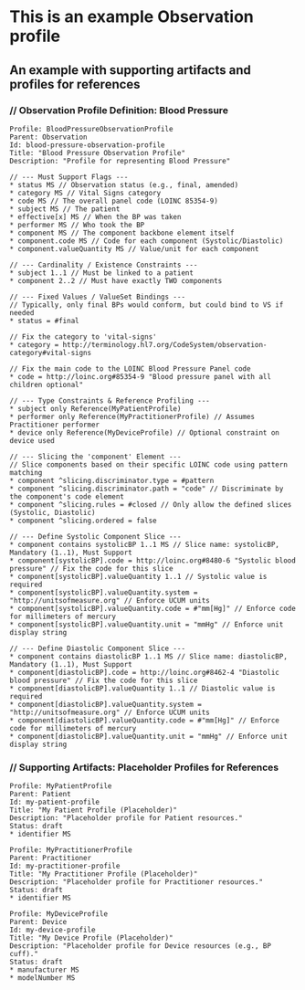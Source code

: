 # This is an example Observation profile

## An example with supporting artifacts and profiles for references

### // Observation Profile Definition: Blood Pressure

    Profile: BloodPressureObservationProfile
    Parent: Observation
    Id: blood-pressure-observation-profile
    Title: "Blood Pressure Observation Profile"
    Description: "Profile for representing Blood Pressure"
    
    // --- Must Support Flags ---
    * status MS // Observation status (e.g., final, amended)
    * category MS // Vital Signs category
    * code MS // The overall panel code (LOINC 85354-9)
    * subject MS // The patient
    * effective[x] MS // When the BP was taken
    * performer MS // Who took the BP
    * component MS // The component backbone element itself
    * component.code MS // Code for each component (Systolic/Diastolic)
    * component.valueQuantity MS // Value/unit for each component
    
    // --- Cardinality / Existence Constraints ---
    * subject 1..1 // Must be linked to a patient
    * component 2..2 // Must have exactly TWO components
    
    // --- Fixed Values / ValueSet Bindings ---
    // Typically, only final BPs would conform, but could bind to VS if needed
    * status = #final
    
    // Fix the category to 'vital-signs'
    * category = http://terminology.hl7.org/CodeSystem/observation-category#vital-signs
    
    // Fix the main code to the LOINC Blood Pressure Panel code
    * code = http://loinc.org#85354-9 "Blood pressure panel with all children optional"
    
    // --- Type Constraints & Reference Profiling ---
    * subject only Reference(MyPatientProfile)
    * performer only Reference(MyPractitionerProfile) // Assumes Practitioner performer
    * device only Reference(MyDeviceProfile) // Optional constraint on device used
    
    // --- Slicing the 'component' Element ---
    // Slice components based on their specific LOINC code using pattern matching
    * component ^slicing.discriminator.type = #pattern
    * component ^slicing.discriminator.path = "code" // Discriminate by the component's code element
    * component ^slicing.rules = #closed // Only allow the defined slices (Systolic, Diastolic)
    * component ^slicing.ordered = false
    
    // --- Define Systolic Component Slice ---
    * component contains systolicBP 1..1 MS // Slice name: systolicBP, Mandatory (1..1), Must Support
    * component[systolicBP].code = http://loinc.org#8480-6 "Systolic blood pressure" // Fix the code for this slice
    * component[systolicBP].valueQuantity 1..1 // Systolic value is required
    * component[systolicBP].valueQuantity.system = "http://unitsofmeasure.org" // Enforce UCUM units
    * component[systolicBP].valueQuantity.code = #"mm[Hg]" // Enforce code for millimeters of mercury
    * component[systolicBP].valueQuantity.unit = "mmHg" // Enforce unit display string
    
    // --- Define Diastolic Component Slice ---
    * component contains diastolicBP 1..1 MS // Slice name: diastolicBP, Mandatory (1..1), Must Support
    * component[diastolicBP].code = http://loinc.org#8462-4 "Diastolic blood pressure" // Fix the code for this slice
    * component[diastolicBP].valueQuantity 1..1 // Diastolic value is required
    * component[diastolicBP].valueQuantity.system = "http://unitsofmeasure.org" // Enforce UCUM units
    * component[diastolicBP].valueQuantity.code = #"mm[Hg]" // Enforce code for millimeters of mercury
    * component[diastolicBP].valueQuantity.unit = "mmHg" // Enforce unit display string


### // Supporting Artifacts: Placeholder Profiles for References

    Profile: MyPatientProfile
    Parent: Patient
    Id: my-patient-profile
    Title: "My Patient Profile (Placeholder)"
    Description: "Placeholder profile for Patient resources."
    Status: draft
    * identifier MS
    
    Profile: MyPractitionerProfile
    Parent: Practitioner
    Id: my-practitioner-profile
    Title: "My Practitioner Profile (Placeholder)"
    Description: "Placeholder profile for Practitioner resources."
    Status: draft
    * identifier MS
    
    Profile: MyDeviceProfile
    Parent: Device
    Id: my-device-profile
    Title: "My Device Profile (Placeholder)"
    Description: "Placeholder profile for Device resources (e.g., BP cuff)."
    Status: draft
    * manufacturer MS
    * modelNumber MS
